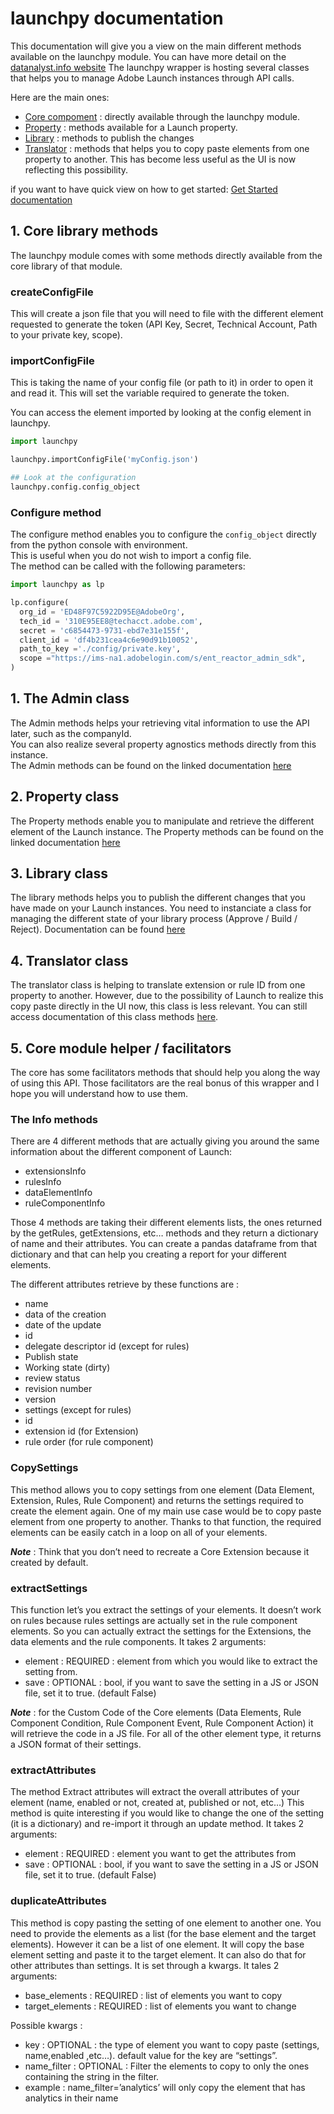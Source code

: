 # launchpy documentation

This documentation will give you a view on the main different methods available on the launchpy module.
You can have more detail on the [datanalyst.info website](https://www.datanalyst.info/category/python/launch-api/?camp=referral~github~launchpy-doc)
The launchpy wrapper is hosting several classes that helps you to manage Adobe Launch instances through API calls.

Here are the main ones:

* [Core compoment](##1.-Core-library-methods) : directly available through the launchpy module.
* [Property](##2.-Property-class) : methods available for a Launch property.
* [Library](##3.-Library-class) : methods to publish the changes
* [Translator](##4.-Translator-class) : methods that helps you to copy paste elements from one property to another. This has become less useful as the UI is now reflecting this possibility.

if you want to have quick view on how to get started: [Get Started documentation](./getstarted.md)

## 1. Core library methods

The launchpy module comes with some methods directly available from the core library of that module.

### createConfigFile

This will create a json file that you will need to file with the different element requested to generate the token (API Key, Secret, Technical Account, Path to your private key, scope).

### importConfigFile

This is taking the name of your config file (or path to it) in order to open it and read it.
This will set the variable required to generate the token.

You can access the element imported by looking at the config element in launchpy.

```python
import launchpy

launchpy.importConfigFile('myConfig.json')

## Look at the configuration
launchpy.config.config_object
```

### Configure method

The configure method enables you to configure the `config_object` directly from the python console with environment.\
This is useful when you do not wish to import a config file.\
The method can be called with the following parameters:

```python
import launchpy as lp

lp.configure(
  org_id = 'ED48F97C5922D95E@AdobeOrg',
  tech_id = '310E95EE8@techacct.adobe.com',
  secret = 'c6854473-9731-ebd7e31e155f',
  client_id = 'df4b231cea4c6e90d91b10052',
  path_to_key ='./config/private.key',
  scope ="https://ims-na1.adobelogin.com/s/ent_reactor_admin_sdk",
)
```

## 1. The Admin class

The Admin methods helps your retrieving vital information to use the API later, such as the companyId.\
You can also realize several property agnostics methods directly from this instance.\
The Admin methods can be found on the linked documentation [here](./admin.md)

## 2. Property class

The Property methods enable you to manipulate and retrieve the different element of the Launch instance.
The Property methods can be found on the linked documentation [here](./property.md)

## 3. Library class

The library methods helps you to publish the different changes that you have made on your Launch instances.
You need to instanciate a class for managing the different state of your library process (Approve / Build / Reject).
Documentation can be found [here](./library.md)

## 4. Translator class

The translator class is helping to translate extension or rule ID from one property to another.
However, due to the possibility of Launch to realize this copy paste directly in the UI now, this class is less relevant.
You can still access documentation of this class methods [here](./translator.md).

## 5. Core module helper / facilitators

The core has some facilitators methods that should help you along the way of using this API. Those facilitators are the real bonus of this wrapper and I hope you will understand how to use them.

### The Info methods

There are 4 different methods that are actually giving you around the same information about the different component of Launch:

* extensionsInfo
* rulesInfo
* dataElementInfo
* ruleComponentInfo

Those 4 methods are taking their different elements lists, the ones returned by the getRules, getExtensions, etc… methods and they return a dictionary of name and their attributes. You can create a pandas dataframe from that dictionary and that can help you creating a report for your different elements.

The different attributes retrieve by these functions are :

* name
* data of the creation
* date of the update
* id
* delegate descriptor id (except for rules)
* Publish state
* Working state (dirty)
* review status
* revision number
* version
* settings (except for rules)
* id
* extension id (for Extension)
* rule order (for rule component)

### CopySettings

This method allows you to copy settings from one element (Data Element, Extension, Rules, Rule Component) and returns the settings required to create the element again.
One of my main use case would be to copy paste element from one property to another. Thanks to that function, the required elements can be easily catch in a loop on all of your elements.

***Note*** : Think that you don’t need to recreate a Core Extension because it created by default.

### extractSettings

This function let’s you extract the settings of your elements. It doesn’t work on rules because rules settings are actually set in the rule component elements.
So you can actually extract the settings for the Extensions, the data elements and the rule components.
It takes 2 arguments:

* element : REQUIRED : element from which you would like to extract the setting from.
* save : OPTIONAL : bool, if you want to save the setting in a JS or JSON file, set it to true. (default False)

***Note*** : for the Custom Code of the Core elements (Data Elements, Rule Component Condition, Rule Component Event, Rule Component Action) it will retrieve the code in a JS file.
For all of the other element type, it returns a JSON format of their settings.

### extractAttributes

The method Extract attributes will extract the overall attributes of your element (name, enabled or not, created at, published or not, etc…)
This method is quite interesting if you would like to change the one of the setting (it is a dictionary) and re-import it through an update method.
It takes 2 arguments:

* element : REQUIRED : element you want to get the attributes from
* save : OPTIONAL : bool, if you want to save the setting in a JS or JSON file, set it to true. (default False)

### duplicateAttributes

This method is copy pasting the setting of one element to another one. You need to provide the elements as a list (for the base element and the target elements).
However it can be a list of one element.
It will copy the base element setting and paste it to the target element. It can also do that for other attributes than settings. It is set through a kwargs.
It tales 2 arguments:

* base_elements : REQUIRED : list of elements you want to copy
* target_elements : REQUIRED : list of elements you want to change

Possible kwargs :

* key : OPTIONAL : the type of element you want to copy paste (settings, name,enabled ,etc…). default value for the key are “settings”.
* name_filter : OPTIONAL : Filter the elements to copy to only the ones containing the string in the filter.
* example : name_filter=’analytics’ will only copy the element that has analytics in their name
